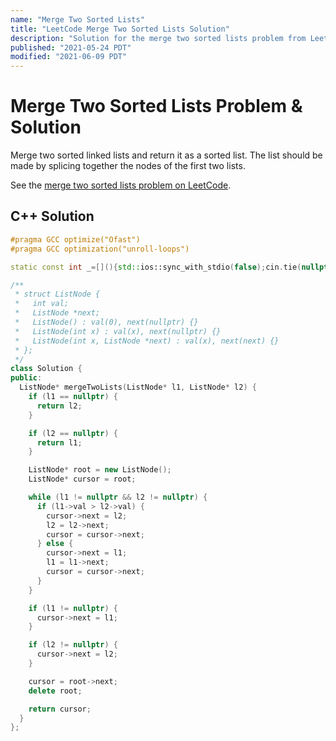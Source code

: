 ```yaml
---
name: "Merge Two Sorted Lists"
title: "LeetCode Merge Two Sorted Lists Solution"
description: "Solution for the merge two sorted lists problem from LeetCode."
published: "2021-05-24 PDT"
modified: "2021-06-09 PDT"
---
```


# Merge Two Sorted Lists Problem & Solution

Merge two sorted linked lists and return it as a sorted list. The list should be made by splicing together the nodes of the first two lists.

See the [merge two sorted lists problem on LeetCode](https://leetcode.com/problems/merge-two-sorted-lists).

## C++ Solution

```cpp
#pragma GCC optimize("Ofast")
#pragma GCC optimization("unroll-loops")

static const int _=[](){std::ios::sync_with_stdio(false);cin.tie(nullptr);cout.tie(nullptr);return 0;}();

/**
 * struct ListNode {
 *   int val;
 *   ListNode *next;
 *   ListNode() : val(0), next(nullptr) {}
 *   ListNode(int x) : val(x), next(nullptr) {}
 *   ListNode(int x, ListNode *next) : val(x), next(next) {}
 * };
 */
class Solution {
public:
  ListNode* mergeTwoLists(ListNode* l1, ListNode* l2) {
    if (l1 == nullptr) {
      return l2;
    }

    if (l2 == nullptr) {
      return l1;
    }

    ListNode* root = new ListNode();
    ListNode* cursor = root;

    while (l1 != nullptr && l2 != nullptr) {
      if (l1->val > l2->val) {
        cursor->next = l2;
        l2 = l2->next;
        cursor = cursor->next;
      } else {
        cursor->next = l1;
        l1 = l1->next;
        cursor = cursor->next;
      }
    }

    if (l1 != nullptr) {
      cursor->next = l1;
    }

    if (l2 != nullptr) {
      cursor->next = l2;
    }

    cursor = root->next;
    delete root;

    return cursor;
  }
};
```
